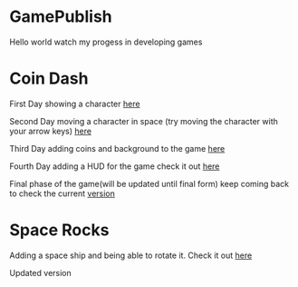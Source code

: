 # GamePublish
Hello world watch my progess in developing games

# Coin Dash
First Day showing a character [here](player_scene/) 


Second Day moving a character in space (try moving the character with your arrow keys) [here](player_sceneb/)


Third Day adding coins and background to the game [here](player_scenec/)

Fourth Day adding a HUD for the game check it out [here](player_scened/)

Final phase of the game(will be updated until final form) keep coming back to check the current [version](player_scenee/)

# Space Rocks
Adding a space ship and being able to rotate it. Check it out [here](space_rocks/)

Updated version []()
